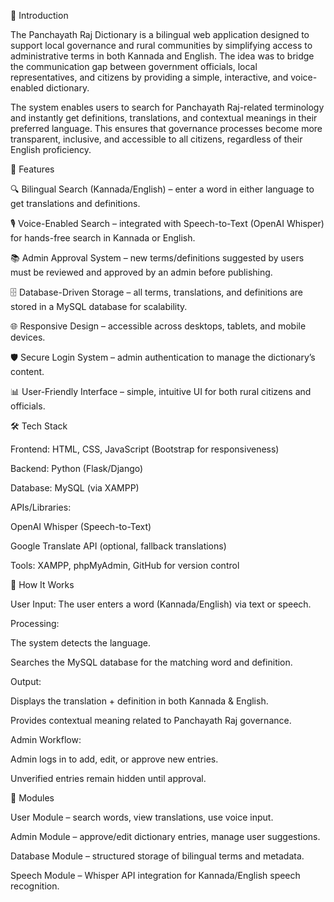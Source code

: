 📖 Introduction

The Panchayath Raj Dictionary is a bilingual web application designed to support local governance and rural communities by simplifying access to administrative terms in both Kannada and English. The idea was to bridge the communication gap between government officials, local representatives, and citizens by providing a simple, interactive, and voice-enabled dictionary.

The system enables users to search for Panchayath Raj-related terminology and instantly get definitions, translations, and contextual meanings in their preferred language. This ensures that governance processes become more transparent, inclusive, and accessible to all citizens, regardless of their English proficiency.

🚀 Features

🔍 Bilingual Search (Kannada/English) – enter a word in either language to get translations and definitions.

🎙️ Voice-Enabled Search – integrated with Speech-to-Text (OpenAI Whisper) for hands-free search in Kannada or English.

📚 Admin Approval System – new terms/definitions suggested by users must be reviewed and approved by an admin before publishing.

🗄️ Database-Driven Storage – all terms, translations, and definitions are stored in a MySQL database for scalability.

🌐 Responsive Design – accessible across desktops, tablets, and mobile devices.

🛡️ Secure Login System – admin authentication to manage the dictionary’s content.

📊 User-Friendly Interface – simple, intuitive UI for both rural citizens and officials.

🛠️ Tech Stack

Frontend: HTML, CSS, JavaScript (Bootstrap for responsiveness)

Backend: Python (Flask/Django)

Database: MySQL (via XAMPP)

APIs/Libraries:

OpenAI Whisper (Speech-to-Text)

Google Translate API (optional, fallback translations)

Tools: XAMPP, phpMyAdmin, GitHub for version control

🔄 How It Works

User Input: The user enters a word (Kannada/English) via text or speech.

Processing:

The system detects the language.

Searches the MySQL database for the matching word and definition.

Output:

Displays the translation + definition in both Kannada & English.

Provides contextual meaning related to Panchayath Raj governance.

Admin Workflow:

Admin logs in to add, edit, or approve new entries.

Unverified entries remain hidden until approval.

🧩 Modules

User Module – search words, view translations, use voice input.

Admin Module – approve/edit dictionary entries, manage user suggestions.

Database Module – structured storage of bilingual terms and metadata.

Speech Module – Whisper API integration for Kannada/English speech recognition.
